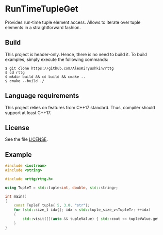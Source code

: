 # RunTimeTupleGet
Provides run-time tuple element access. Allows to iterate over tuple elements in a straightforward fashion.

## Build
This project is header-only. Hence, there is no need to build it. To build examples, simply execute the following commands:
	
	$ git clone https://github.com/AlexKiryushkin/rttg
	$ cd rttg
	$ mkdir build && cd build && cmake ..
	$ cmake --build ./

## Language requirements
This project relies on features from C++17 standard. Thus, compiler should support at least C++17.

## License
See the file [LICENSE](LICENSE).

## Example
```cpp
#include <iostream>
#include <string>

#include <rttg/rttg.h>

using TupleT = std::tuple<int, double, std::string>;

int main()
{
    const TupleT tuple{ 5, 3.0, "str"};
    for (std::size_t idx{}; idx < std::tuple_size_v<TupleT>; ++idx)
    {
        std::visit([](auto && tupleValue) { std::cout << tupleValue.get() << " "; }, rttg::get(tuple, idx));
    }
}
```
